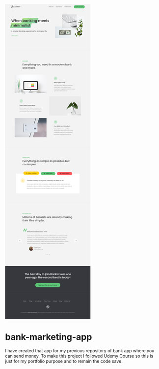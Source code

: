 ![Project Screenshot](./bankist_site.png)

# bank-marketing-app

I have created that app for my previous repository of bank app where you can send money. To make this project I followed Udemy Course so this is just for my portfolio purpose and to remain the code save.
